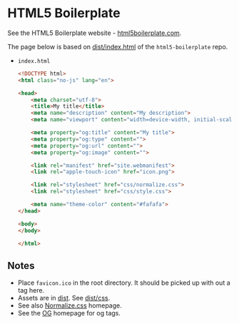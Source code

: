# HTML5 Boilerplate

See the HTML5 Boilerplate website - [html5boilerplate.com](https://html5boilerplate.com/).

The page below is based on [dist/index.html](https://github.com/h5bp/html5-boilerplate/blob/master/dist/index.html) of the `html5-boilerplate` repo.

- `index.html`
    ```html
    <!DOCTYPE html>
    <html class="no-js" lang="en">

    <head>
        <meta charset="utf-8">
        <title>My title</title>
        <meta name="description" content="My description">
        <meta name="viewport" content="width=device-width, initial-scale=1">

        <meta property="og:title" content="My title">
        <meta property="og:type" content="">
        <meta property="og:url" content="">
        <meta property="og:image" content="">

        <link rel="manifest" href="site.webmanifest">
        <link rel="apple-touch-icon" href="icon.png">

        <link rel="stylesheet" href="css/normalize.css">
        <link rel="stylesheet" href="css/style.css">

        <meta name="theme-color" content="#fafafa">
    </head>

    <body>
    </body>

    </html>
    ```


## Notes

- Place `favicon.ico` in the root directory. It should be picked up with out a tag here.
- Assets are in [dist](https://github.com/h5bp/html5-boilerplate/tree/master/dist). See [dist/css](https://github.com/h5bp/html5-boilerplate/tree/master/dist/css).
- See also [Normalize.css](https://necolas.github.io/normalize.css/) homepage.
- See the [OG](https://ogp.me/) homepage for og tags.
